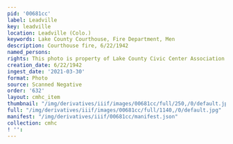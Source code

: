 ```yaml
---
pid: '00681cc'
label: Leadville
key: leadville
location: Leadville (Colo.)
keywords: Lake County Courthouse, Fire Department, Men
description: Courthouse fire, 6/22/1942
named_persons: 
rights: This photo is property of Lake County Civic Center Association.
creation_date: 6/22/1942
ingest_date: '2021-03-30'
format: Photo
source: Scanned Negative
order: '632'
layout: cmhc_item
thumbnail: "/img/derivatives/iiif/images/00681cc/full/250,/0/default.jpg"
full: "/img/derivatives/iiif/images/00681cc/full/1140,/0/default.jpg"
manifest: "/img/derivatives/iiif/00681cc/manifest.json"
collection: cmhc
! '': 
---
```

